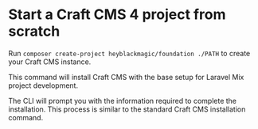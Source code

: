 # Start a Craft CMS 4 project from scratch

Run `composer create-project heyblackmagic/foundation ./PATH` to create your Craft CMS instance.

This command will install Craft CMS with the base setup for Laravel Mix project development. 

The CLI will prompt you with the information required to complete the installation. This process is similar to the standard Craft CMS installation command. 
